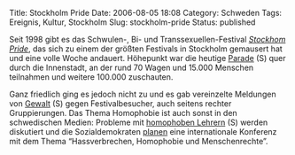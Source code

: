 Title: Stockholm Pride
Date: 2006-08-05 18:08
Category: Schweden
Tags: Ereignis, Kultur, Stockholm
Slug: stockholm-pride
Status: published

Seit 1998 gibt es das Schwulen-, Bi- und Transsexuellen-Festival
[*Stockhom Pride*](http://www.stockholmpride.org/), das sich zu einem
der größten Festivals in Stockholm gemausert hat und eine volle Woche
andauert. Höhepunkt war die heutige
[Parade](http://www.svd.se/dynamiskt/stockholm24/did_13382022.asp) (S)
quer durch die Innenstadt, an der rund 70 Wagen und 15.000 Menschen
teilnahmen und weitere 100.000 zuschauten.

Ganz friedlich ging es jedoch nicht zu und es gab vereinzelte Meldungen
von [Gewalt](http://www.dn.se/DNet/jsp/polopoly.jsp?a=562998) (S) gegen
Festivalbesucher, auch seitens rechter Gruppierungen. Das Thema
Homophobie ist auch sonst in den schwedischen Medien: Probleme mit
[homophoben
Lehrern](http://www.svd.se/dynamiskt/inrikes/did_13343585.asp) (S)
werden diskutiert und die Sozialdemokraten
[planen](http://www.svd.se/dynamiskt/inrikes/did_13373713.asp) eine
internationale Konferenz mit dem Thema “Hassverbrechen, Homophobie und
Menschenrechte”.

